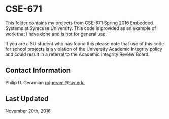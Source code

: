 CSE-671
======== 
This folder contains my projects from CSE-671 
Spring 2016 Embedded Systems at Syracuse 
University. This code is provided as an example 
of work that I have done and is not for general 
use. 
  

If you are a SU student who has found this please 
note that use of this code for school projects 
is a violation of the University Academic 
Integrity policy and could result in a referral 
to the Academic Integrity Review Board. 

Contact Information
--------------------
Philip D. Geramian 
pdgerami@syr.edu

Last Updated
-------------
November 20th, 2016
